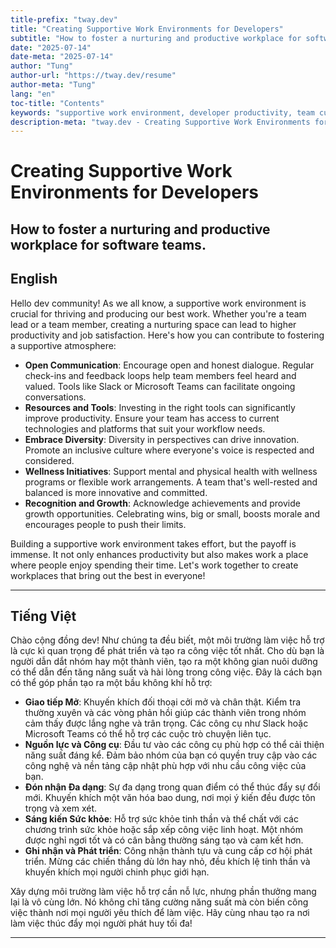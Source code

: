 ```yaml
---
title-prefix: "tway.dev"
title: "Creating Supportive Work Environments for Developers"
subtitle: "How to foster a nurturing and productive workplace for software teams."
date: "2025-07-14"
date-meta: "2025-07-14"
author: "Tung"
author-url: "https://tway.dev/resume"
author-meta: "Tung"
lang: "en"
toc-title: "Contents"
keywords: "supportive work environment, developer productivity, team culture, software development, workplace wellness"
description-meta: "tway.dev - Creating Supportive Work Environments for Developers - How to foster a nurturing and productive workplace for software teams."
---
```


# Creating Supportive Work Environments for Developers
## How to foster a nurturing and productive workplace for software teams.

## English
Hello dev community! As we all know, a supportive work environment is crucial for thriving and producing our best work. Whether you're a team lead or a team member, creating a nurturing space can lead to higher productivity and job satisfaction. Here's how you can contribute to fostering a supportive atmosphere:

- **Open Communication**: Encourage open and honest dialogue. Regular check-ins and feedback loops help team members feel heard and valued. Tools like Slack or Microsoft Teams can facilitate ongoing conversations.
- **Resources and Tools**: Investing in the right tools can significantly improve productivity. Ensure your team has access to current technologies and platforms that suit your workflow needs.
- **Embrace Diversity**: Diversity in perspectives can drive innovation. Promote an inclusive culture where everyone's voice is respected and considered.
- **Wellness Initiatives**: Support mental and physical health with wellness programs or flexible work arrangements. A team that's well-rested and balanced is more innovative and committed.
- **Recognition and Growth**: Acknowledge achievements and provide growth opportunities. Celebrating wins, big or small, boosts morale and encourages people to push their limits.

Building a supportive work environment takes effort, but the payoff is immense. It not only enhances productivity but also makes work a place where people enjoy spending their time. Let's work together to create workplaces that bring out the best in everyone!

---

## Tiếng Việt
Chào cộng đồng dev! Như chúng ta đều biết, một môi trường làm việc hỗ trợ là cực kì quan trọng để phát triển và tạo ra công việc tốt nhất. Cho dù bạn là người dẫn dắt nhóm hay một thành viên, tạo ra một không gian nuôi dưỡng có thể dẫn đến tăng năng suất và hài lòng trong công việc. Đây là cách bạn có thể góp phần tạo ra một bầu không khí hỗ trợ:

- **Giao tiếp Mở**: Khuyến khích đối thoại cởi mở và chân thật. Kiểm tra thường xuyên và các vòng phản hồi giúp các thành viên trong nhóm cảm thấy được lắng nghe và trân trọng. Các công cụ như Slack hoặc Microsoft Teams có thể hỗ trợ các cuộc trò chuyện liên tục.
- **Nguồn lực và Công cụ**: Đầu tư vào các công cụ phù hợp có thể cải thiện năng suất đáng kể. Đảm bảo nhóm của bạn có quyền truy cập vào các công nghệ và nền tảng cập nhật phù hợp với nhu cầu công việc của bạn.
- **Đón nhận Đa dạng**: Sự đa dạng trong quan điểm có thể thúc đẩy sự đổi mới. Khuyến khích một văn hóa bao dung, nơi mọi ý kiến đều được tôn trọng và xem xét.
- **Sáng kiến Sức khỏe**: Hỗ trợ sức khỏe tinh thần và thể chất với các chương trình sức khỏe hoặc sắp xếp công việc linh hoạt. Một nhóm được nghỉ ngơi tốt và có cân bằng thường sáng tạo và cam kết hơn.
- **Ghi nhận và Phát triển**: Công nhận thành tựu và cung cấp cơ hội phát triển. Mừng các chiến thắng dù lớn hay nhỏ, đều khích lệ tinh thần và khuyến khích mọi người chinh phục giới hạn.

Xây dựng môi trường làm việc hỗ trợ cần nỗ lực, nhưng phần thưởng mang lại là vô cùng lớn. Nó không chỉ tăng cường năng suất mà còn biến công việc thành nơi mọi người yêu thích để làm việc. Hãy cùng nhau tạo ra nơi làm việc thúc đẩy mọi người phát huy tối đa!

---